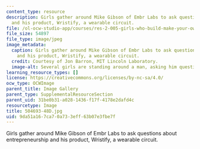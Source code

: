 ```yaml
---
content_type: resource
description: Girls gather around Mike Gibson of Embr Labs to ask questions about entrepreneurship
  and his product, Wristify, a wearable circuit.
file: /ol-ocw-studio-app/courses/res-2-005-girls-who-build-make-your-own-wearables-workshop-spring-2015/9da51a167ca70a733eff63b07e3fbe7f_504693-48D.jpg
file_size: 54897
file_type: image/jpeg
image_metadata:
  caption: Girls gather around Mike Gibson of Embr Labs to ask questions about entrepreneurship
    and his product, Wristify, a wearable circuit.
  credit: Courtesy of Jon Barron, MIT Lincoln Laboratory.
  image-alt: Several girls are standing around a man, asking him questions.
learning_resource_types: []
license: https://creativecommons.org/licenses/by-nc-sa/4.0/
ocw_type: OCWImage
parent_title: Image Gallery
parent_type: SupplementalResourceSection
parent_uid: 31be0b31-a028-1436-f17f-4178e2dafd4c
resourcetype: Image
title: 504693-48D.jpg
uid: 9da51a16-7ca7-0a73-3eff-63b07e3fbe7f
---
```

Girls gather around Mike Gibson of Embr Labs to ask questions about entrepreneurship and his product, Wristify, a wearable circuit.
